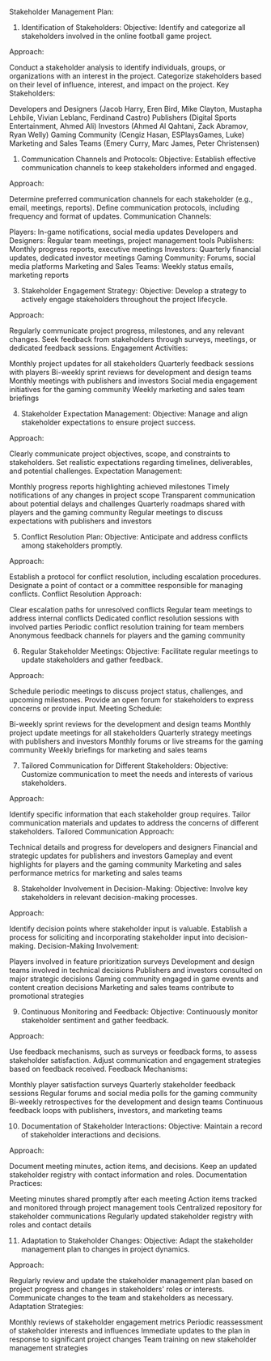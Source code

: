 Stakeholder Management Plan:

1. Identification of Stakeholders:
Objective: Identify and categorize all stakeholders involved in the online football game project.

Approach:

Conduct a stakeholder analysis to identify individuals, groups, or organizations with an interest in the project.
Categorize stakeholders based on their level of influence, interest, and impact on the project.
Key Stakeholders:

Developers and Designers (Jacob Harry, Eren Bird, Mike Clayton, Mustapha Lehbile, Vivian Leblanc, Ferdinand Castro)
Publishers (Digital Sports Entertainment, Ahmed Ali)
Investors (Ahmed Al Qahtani, Zack Abramov, Ryan Welly)
Gaming Community (Cengiz Hasan, ESPlaysGames, Luke)
Marketing and Sales Teams (Emery Curry, Marc James, Peter Christensen)

1. Communication Channels and Protocols:
Objective: Establish effective communication channels to keep stakeholders informed and engaged.

Approach:

Determine preferred communication channels for each stakeholder (e.g., email, meetings, reports).
Define communication protocols, including frequency and format of updates.
Communication Channels:

Players: In-game notifications, social media updates
Developers and Designers: Regular team meetings, project management tools
Publishers: Monthly progress reports, executive meetings
Investors: Quarterly financial updates, dedicated investor meetings
Gaming Community: Forums, social media platforms
Marketing and Sales Teams: Weekly status emails, marketing reports

3. Stakeholder Engagement Strategy:
Objective: Develop a strategy to actively engage stakeholders throughout the project lifecycle.

Approach:

Regularly communicate project progress, milestones, and any relevant changes.
Seek feedback from stakeholders through surveys, meetings, or dedicated feedback sessions.
Engagement Activities:

Monthly project updates for all stakeholders
Quarterly feedback sessions with players
Bi-weekly sprint reviews for development and design teams
Monthly meetings with publishers and investors
Social media engagement initiatives for the gaming community
Weekly marketing and sales team briefings

4. Stakeholder Expectation Management:
Objective: Manage and align stakeholder expectations to ensure project success.

Approach:

Clearly communicate project objectives, scope, and constraints to stakeholders.
Set realistic expectations regarding timelines, deliverables, and potential challenges.
Expectation Management:

Monthly progress reports highlighting achieved milestones
Timely notifications of any changes in project scope
Transparent communication about potential delays and challenges
Quarterly roadmaps shared with players and the gaming community
Regular meetings to discuss expectations with publishers and investors

5. Conflict Resolution Plan:
Objective: Anticipate and address conflicts among stakeholders promptly.

Approach:

Establish a protocol for conflict resolution, including escalation procedures.
Designate a point of contact or a committee responsible for managing conflicts.
Conflict Resolution Approach:

Clear escalation paths for unresolved conflicts
Regular team meetings to address internal conflicts
Dedicated conflict resolution sessions with involved parties
Periodic conflict resolution training for team members
Anonymous feedback channels for players and the gaming community

6. Regular Stakeholder Meetings:
Objective: Facilitate regular meetings to update stakeholders and gather feedback.

Approach:

Schedule periodic meetings to discuss project status, challenges, and upcoming milestones.
Provide an open forum for stakeholders to express concerns or provide input.
Meeting Schedule:

Bi-weekly sprint reviews for the development and design teams
Monthly project update meetings for all stakeholders
Quarterly strategy meetings with publishers and investors
Monthly forums or live streams for the gaming community
Weekly briefings for marketing and sales teams

7. Tailored Communication for Different Stakeholders:
Objective: Customize communication to meet the needs and interests of various stakeholders.

Approach:

Identify specific information that each stakeholder group requires.
Tailor communication materials and updates to address the concerns of different stakeholders.
Tailored Communication Approach:

Technical details and progress for developers and designers
Financial and strategic updates for publishers and investors
Gameplay and event highlights for players and the gaming community
Marketing and sales performance metrics for marketing and sales teams

8. Stakeholder Involvement in Decision-Making:
Objective: Involve key stakeholders in relevant decision-making processes.

Approach:

Identify decision points where stakeholder input is valuable.
Establish a process for soliciting and incorporating stakeholder input into decision-making.
Decision-Making Involvement:

Players involved in feature prioritization surveys
Development and design teams involved in technical decisions
Publishers and investors consulted on major strategic decisions
Gaming community engaged in game events and content creation decisions
Marketing and sales teams contribute to promotional strategies

9. Continuous Monitoring and Feedback:
Objective: Continuously monitor stakeholder sentiment and gather feedback.

Approach:

Use feedback mechanisms, such as surveys or feedback forms, to assess stakeholder satisfaction.
Adjust communication and engagement strategies based on feedback received.
Feedback Mechanisms:

Monthly player satisfaction surveys
Quarterly stakeholder feedback sessions
Regular forums and social media polls for the gaming community
Bi-weekly retrospectives for the development and design teams
Continuous feedback loops with publishers, investors, and marketing teams

10. Documentation of Stakeholder Interactions:
Objective: Maintain a record of stakeholder interactions and decisions.

Approach:

Document meeting minutes, action items, and decisions.
Keep an updated stakeholder registry with contact information and roles.
Documentation Practices:

Meeting minutes shared promptly after each meeting
Action items tracked and monitored through project management tools
Centralized repository for stakeholder communications
Regularly updated stakeholder registry with roles and contact details

11. Adaptation to Stakeholder Changes:
Objective: Adapt the stakeholder management plan to changes in project dynamics.

Approach:

Regularly review and update the stakeholder management plan based on project progress and changes in stakeholders' roles or interests.
Communicate changes to the team and stakeholders as necessary.
Adaptation Strategies:

Monthly reviews of stakeholder engagement metrics
Periodic reassessment of stakeholder interests and influences
Immediate updates to the plan in response to significant project changes
Team training on new stakeholder management strategies